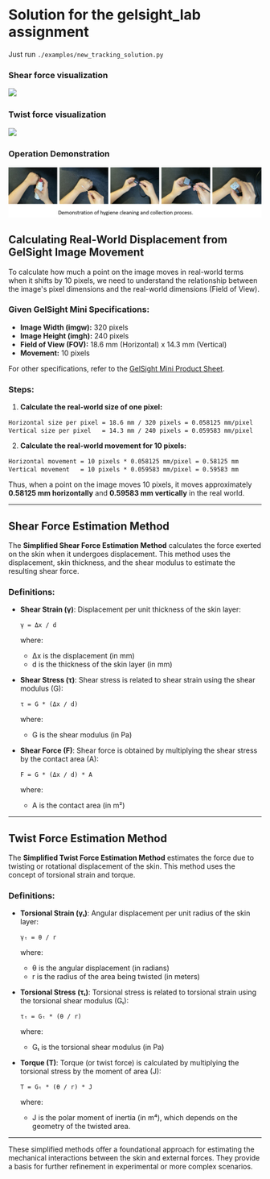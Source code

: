 # Solution for the gelsight_lab assignment

Just run `./examples/new_tracking_solution.py`

### Shear force visualization
![](demos/mini_tracking_linux_V0/results/shear_flow.gif)

### Twist force visualization
![](demos/mini_tracking_linux_V0/results/twist_flow.gif)

### Operation Demonstration
![](demo1.png)


## Calculating Real-World Displacement from GelSight Image Movement

To calculate how much a point on the image moves in real-world terms when it shifts by 10 pixels, we need to understand the relationship between the image's pixel dimensions and the real-world dimensions (Field of View).

### Given GelSight Mini Specifications:
- **Image Width (imgw):** 320 pixels
- **Image Height (imgh):** 240 pixels
- **Field of View (FOV):** 18.6 mm (Horizontal) x 14.3 mm (Vertical)
- **Movement:** 10 pixels

For other specifications, refer to the [GelSight Mini Product Sheet](https://www.gelsight.com/wp-content/uploads/productsheet/Mini/GS_Mini_4.3.24.pdf).
### Steps:

1. **Calculate the real-world size of one pixel:**

```text
Horizontal size per pixel = 18.6 mm / 320 pixels = 0.058125 mm/pixel
Vertical size per pixel   = 14.3 mm / 240 pixels = 0.059583 mm/pixel
```

2. **Calculate the real-world movement for 10 pixels:**

```text
Horizontal movement = 10 pixels * 0.058125 mm/pixel = 0.58125 mm
Vertical movement   = 10 pixels * 0.059583 mm/pixel = 0.59583 mm
```

Thus, when a point on the image moves 10 pixels, it moves approximately **0.58125 mm horizontally** and **0.59583 mm vertically** in the real world.

---

## Shear Force Estimation Method

The **Simplified Shear Force Estimation Method** calculates the force exerted on the skin when it undergoes displacement. This method uses the displacement, skin thickness, and the shear modulus to estimate the resulting shear force.

### Definitions:

- **Shear Strain (γ)**: Displacement per unit thickness of the skin layer:
  
  ```text
  γ = Δx / d
  ```

  where:
  - Δx is the displacement (in mm)
  - d is the thickness of the skin layer (in mm)

- **Shear Stress (τ)**: Shear stress is related to shear strain using the shear modulus (G):

  ```text
  τ = G * (Δx / d)
  ```

  where:
  - G is the shear modulus (in Pa)

- **Shear Force (F)**: Shear force is obtained by multiplying the shear stress by the contact area (A):

  ```text
  F = G * (Δx / d) * A
  ```

  where:
  - A is the contact area (in m²)

---

## Twist Force Estimation Method

The **Simplified Twist Force Estimation Method** estimates the force due to twisting or rotational displacement of the skin. This method uses the concept of torsional strain and torque.

### Definitions:

- **Torsional Strain (γₜ)**: Angular displacement per unit radius of the skin layer:

  ```text
  γₜ = θ / r
  ```

  where:
  - θ is the angular displacement (in radians)
  - r is the radius of the area being twisted (in meters)

- **Torsional Stress (τₜ)**: Torsional stress is related to torsional strain using the torsional shear modulus (Gₜ):

  ```text
  τₜ = Gₜ * (θ / r)
  ```

  where:
  - Gₜ is the torsional shear modulus (in Pa)

- **Torque (T)**: Torque (or twist force) is calculated by multiplying the torsional stress by the moment of area (J):

  ```text
  T = Gₜ * (θ / r) * J
  ```

  where:
  - J is the polar moment of inertia (in m⁴), which depends on the geometry of the twisted area.

---

These simplified methods offer a foundational approach for estimating the mechanical interactions between the skin and external forces. They provide a basis for further refinement in experimental or more complex scenarios.


